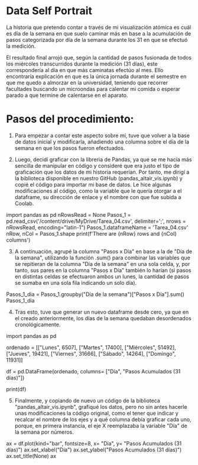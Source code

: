 # Data Self Portrait

La historia que pretendo contar a través de mi visualización atómica es cuál es día de la semana en que suelo caminar más en base a la acumulación de pasos categorizada por día de la semana durante los 31 en que se efectuó la medición.

El resultado final arrojó que, según la cantidad de pasos fusionada de todos los miércoles transcurridos durante la medición (31 días), este correspondería al día en que más caminatas efectúo al mes. Ello encontraría explicación en que es la única jornada durante el semestre en que me quedo a almorzar en la universidad, teniendo que recorrer facultades buscando un microondas para calentar mi comida o esperar parado a que termine de calentarse en el aparato.


# Pasos del procedimiento:

1) Para empezar a contar este aspecto sobre mí, tuve que volver a la base de datos inicial y modificarla, añadiendo una columna sobre el día de la semana en que los pasos fueron efectuados.


2) Luego, decidí graficar con la libreria de Pandas, ya que se me hacía más sencilla de manipular en código y consideré que era justo el tipo de graficación que los datos de mi historia requerían. Por tanto, me dirigí a la biblioteca disponible en nuestro GitHub (pandas_altair_vis.ipynb) y copié el código para importar mi base de datos. Le hice algunas modificaciones al código, como la variable que le quería otorgar a el dataframe, su dirección de enlace y el nombre con que fue subida a Coolab.

import pandas as pd 
nRowsRead = None
Pasos_1 = pd.read_csv('/content/drive/MyDrive/Tarea_04.csv', delimiter=';', nrows = nRowsRead, encoding="latin-1")
Pasos_1.dataframeName = 'Tarea_04.csv'
nRow, nCol = Pasos_1.shape
print(f'There are {nRow} rows and {nCol} columns') 


3) A continuación, agrupé la columna "Pasos x Día" en base a la de "Día de la semana", utilizando la función .sum() para combinar las variables que se repitieran de la columna "Día de la semana"  en una sola celda, y, por tanto, sus pares en la columna "Pasos x Día" también lo harían (si pasos en distintas celdas se efectuaron ambos un lunes, la cantidad de pasos se sumaba en una sola fila indicando un solo día).

Pasos_1_dia = Pasos_1.groupby("Día de la semana")["Pasos x Día"].sum()
Pasos_1_dia 


4) Tras esto, tuve que generar un nuevo dataframe desde cero, ya que en el creado anteriormente, los días de la semana quedaban desordenados cronológicamente.

import pandas as pd

ordenado = [["Lunes", 6507],
          ["Martes", 17400],
          ["Miércoles", 51492],
          ["Jueves", 19421],
          ["Viernes", 31666],
          ["Sábado", 14264],
          ["Domingo", 11931]]

df = pd.DataFrame(ordenado, columns= ["Día", "Pasos Acumulados (31 días)"])

print(df)


5) Finalmente, y copiando de nuevo un código de la biblioteca "pandas_altair_vis.ipynb", grafiqué los datos, pero no sin antes hacerle unas modificaciones la código original, como el tener que indicar y recalcar el nombre de los ejes y a qué columna debía graficar cada uno, porque, en primera instancia, el eje X reemplazaba la variable "Día" de la semana por números.

ax = df.plot(kind="bar", fontsize=8, x= "Día", y= "Pasos Acumulados (31 días)")
ax.set_xlabel("Día")
ax.set_ylabel("Pasos Acumulados (31 días)")
ax.set_title(None)
ax 